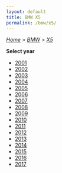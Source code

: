 ```yaml
---
layout: default
title: BMW X5
permalink: /bmw/x5/
---
```

[*Home*](/) > [*BMW*](/bmw/) > [*X5*](/bmw/x5/)

**Select year**

- [2001](/bmw/x5/2001/)
- [2002](/bmw/x5/2002/)
- [2003](/bmw/x5/2003/)
- [2004](/bmw/x5/2004/)
- [2005](/bmw/x5/2005/)
- [2006](/bmw/x5/2006/)
- [2007](/bmw/x5/2007/)
- [2008](/bmw/x5/2008/)
- [2009](/bmw/x5/2009/)
- [2010](/bmw/x5/2010/)
- [2011](/bmw/x5/2011/)
- [2012](/bmw/x5/2012/)
- [2013](/bmw/x5/2013/)
- [2014](/bmw/x5/2014/)
- [2015](/bmw/x5/2015/)
- [2016](/bmw/x5/2016/)
- [2017](/bmw/x5/2017/)